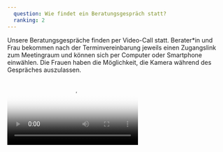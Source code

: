 ```yaml
---
  question: Wie findet ein Beratungsgespräch statt?
  ranking: 2
---
```


Unsere Beratungsgespräche finden per Video-Call statt. Berater\*in und Frau bekommen nach der Terminvereinbarung jeweils einen Zugangslink zum Meetingraum und können sich per Computer oder Smartphone einwählen. Die Frauen haben die Möglichkeit, die Kamera während des Gespräches auszulassen.

<video controls poster="https://eapi.pcloud.com/getpubthumb?code=XZcqwWZA8NJExAQB1VkdL38QAV06FoFTfTX&amp;linkpassword=undefined&amp;size=600x480&amp;crop=0&amp;type=auto" data-poster="https://eapi.pcloud.com/getpubthumb?code=XZcqwWZA8NJExAQB1VkdL38QAV06FoFTfTX&amp;linkpassword=undefined&amp;size=600x480&amp;crop=0&amp;type=auto"><source src="https://edef1.pcloud.com/cBZ7V1orjZjNBGACZZZsnRnykZQ5ZZXLXZkZJGCnVZz0ZEFZs0Zb5ZjFZyXZAFZWJZz7ZnFZO7ZEkZt7Z4FZcqwWZ2OLw51ewcYSPW5lzpT3PjjiWPxey/instruction-video-meeting-process.mp4" type="video/mp4"></video>
